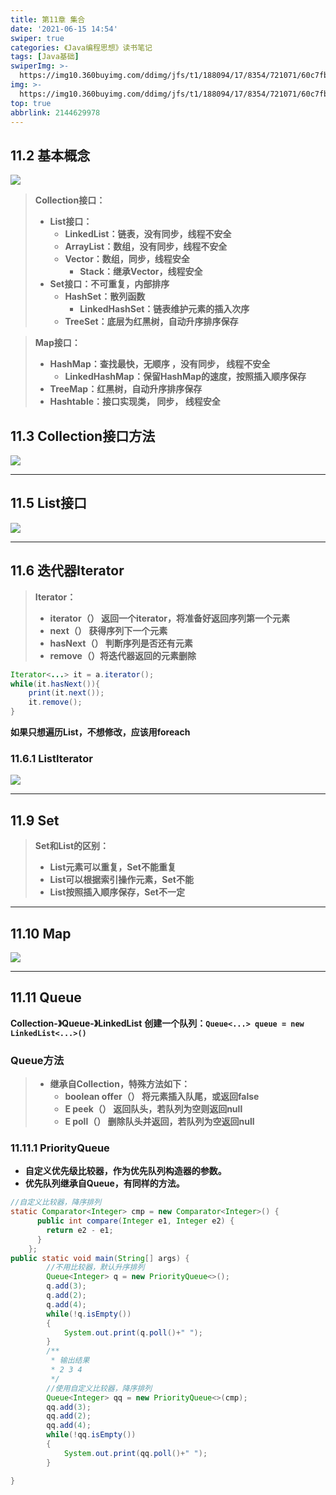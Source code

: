 ```yaml
---
title: 第11章 集合
date: '2021-06-15 14:54'
swiper: true
categories: 《Java编程思想》读书笔记
tags: [Java基础]
swiperImg: >-
  https://img10.360buyimg.com/ddimg/jfs/t1/188094/17/8354/721071/60c7fbfbE76330a2c/6f5f82c9ed377cc6.jpg
img: >-
  https://img10.360buyimg.com/ddimg/jfs/t1/188094/17/8354/721071/60c7fbfbE76330a2c/6f5f82c9ed377cc6.jpg
top: true
abbrlink: 2144629978
---
```

## 11.2 基本概念


![](https://img14.360buyimg.com/ddimg/jfs/t1/194804/21/8107/119987/60c80d9eE646309f6/14b69fd5d3d42e6d.jpg)


> **Collection接口：**
> - **List接口：**
>    - **LinkedList：链表，没有同步，线程不安全**
>    - **ArrayList：数组，没有同步，线程不安全**
>    - **Vector：数组，同步，线程安全**
>       - **Stack：继承Vector，线程安全**
> - **Set接口：不可重复，内部排序**
>    - **HashSet：散列函数**
>       - **LinkedHashSet：链表维护元素的插入次序**
>    - **TreeSet：底层为红黑树，自动升序排序保存**


> **Map接口：**
> - **HashMap：查找最快，无顺序 ，没有同步， 线程不安全**
>    - **LinkedHashMap：保留HashMap的速度，按照插入顺序保存**
> - **TreeMap：红黑树，自动升序排序保存**
> - **Hashtable：接口实现类， 同步， 线程安全**



## 11.3 Collection接口方法
![](https://img12.360buyimg.com/ddimg/jfs/t1/179128/17/9179/165707/60c74ba0E32f5b85a/9a68e43c3f21496a.jpg)



---



## 11.5 List接口
![](https://img14.360buyimg.com/ddimg/jfs/t1/177265/15/8483/192890/60c80984Ec5274ff2/a5c5d7852650e1ad.jpg)



---



## 11.6 迭代器Iterator


> **Iterator：**
> - **iterator（） 返回一个iterator，将准备好返回序列第一个元素**
> - **next（） 获得序列下一个元素**
> - **hasNext（） 判断序列是否还有元素**
> - **remove（）将迭代器返回的元素删除**

```java
Iterator<...> it = a.iterator();
while(it.hasNext()){
	print(it.next());
    it.remove();
}
```
**如果只想遍历List，不想修改，应该用foreach**

### 11.6.1 ListIterator
![](https://img10.360buyimg.com/ddimg/jfs/t1/174547/24/14667/332001/60c81452E423a1227/7973fcdf1a3097f0.jpg)

---



## 11.9 Set


> **Set和List的区别：**
> - **List元素可以重复，Set不能重复**
> - **List可以根据索引操作元素，Set不能**
> - **List按照插入顺序保存，Set不一定**




---



## 11.10 Map
![](https://img14.360buyimg.com/ddimg/jfs/t1/195266/31/8254/290736/60c84667E2b4c4f75/101c49f5fe6ff436.jpg)

---



## 11.11 Queue




**Collection-》Queue-》LinkedList**
**创建一个队列：`Queue<...> queue = new LinkedList<...>()`**


### Queue方法
> - **继承自Collection，特殊方法如下：**
>    - **boolean offer（） 将元素插入队尾，或返回false**
>    - **E peek（） 返回队头，若队列为空则返回null**
>    - **E poll（） 删除队头并返回，若队列为空返回null**



### 11.11.1 PriorityQueue

- **自定义优先级比较器，作为优先队列构造器的参数。**
- **优先队列继承自Queue，有同样的方法。**
```java
//自定义比较器，降序排列
static Comparator<Integer> cmp = new Comparator<Integer>() {
      public int compare(Integer e1, Integer e2) {
        return e2 - e1;
      }
    };
public static void main(String[] args) {
        //不用比较器，默认升序排列
        Queue<Integer> q = new PriorityQueue<>();
        q.add(3);
        q.add(2);
        q.add(4);
        while(!q.isEmpty())
        {
            System.out.print(q.poll()+" ");
        }
        /**
         * 输出结果
         * 2 3 4
         */
        //使用自定义比较器，降序排列
        Queue<Integer> qq = new PriorityQueue<>(cmp);
        qq.add(3);
        qq.add(2);
        qq.add(4);
        while(!qq.isEmpty())
        {
            System.out.print(qq.poll()+" ");
        }

}
```
